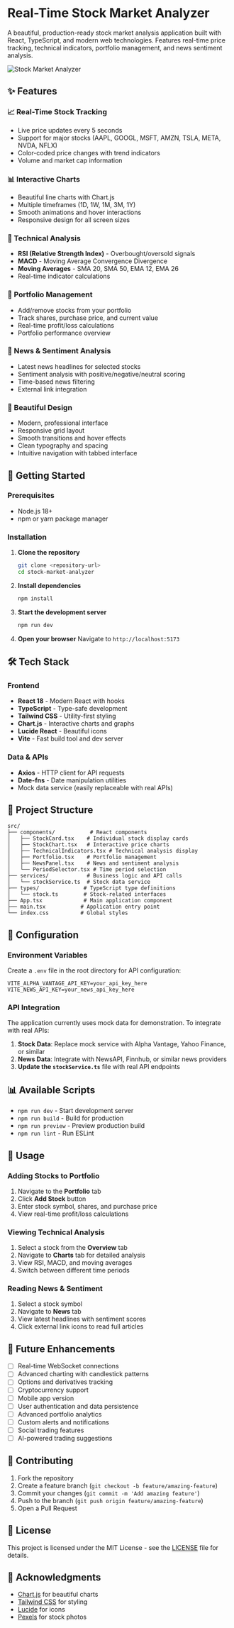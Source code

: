 # Real-Time Stock Market Analyzer

A beautiful, production-ready stock market analysis application built with React, TypeScript, and modern web technologies. Features real-time price tracking, technical indicators, portfolio management, and news sentiment analysis.

![Stock Market Analyzer](https://images.pexels.com/photos/6801648/pexels-photo-6801648.jpeg?auto=compress&cs=tinysrgb&w=1200&h=600&fit=crop)

## ✨ Features

### 📈 Real-Time Stock Tracking
- Live price updates every 5 seconds
- Support for major stocks (AAPL, GOOGL, MSFT, AMZN, TSLA, META, NVDA, NFLX)
- Color-coded price changes with trend indicators
- Volume and market cap information

### 📊 Interactive Charts
- Beautiful line charts with Chart.js
- Multiple timeframes (1D, 1W, 1M, 3M, 1Y)
- Smooth animations and hover interactions
- Responsive design for all screen sizes

### 🔧 Technical Analysis
- **RSI (Relative Strength Index)** - Overbought/oversold signals
- **MACD** - Moving Average Convergence Divergence
- **Moving Averages** - SMA 20, SMA 50, EMA 12, EMA 26
- Real-time indicator calculations

### 💼 Portfolio Management
- Add/remove stocks from your portfolio
- Track shares, purchase price, and current value
- Real-time profit/loss calculations
- Portfolio performance overview

### 📰 News & Sentiment Analysis
- Latest news headlines for selected stocks
- Sentiment analysis with positive/negative/neutral scoring
- Time-based news filtering
- External link integration

### 🎨 Beautiful Design
- Modern, professional interface
- Responsive grid layout
- Smooth transitions and hover effects
- Clean typography and spacing
- Intuitive navigation with tabbed interface

## 🚀 Getting Started

### Prerequisites
- Node.js 18+ 
- npm or yarn package manager

### Installation

1. **Clone the repository**
   ```bash
   git clone <repository-url>
   cd stock-market-analyzer
   ```

2. **Install dependencies**
   ```bash
   npm install
   ```

3. **Start the development server**
   ```bash
   npm run dev
   ```

4. **Open your browser**
   Navigate to `http://localhost:5173`

## 🛠️ Tech Stack

### Frontend
- **React 18** - Modern React with hooks
- **TypeScript** - Type-safe development
- **Tailwind CSS** - Utility-first styling
- **Chart.js** - Interactive charts and graphs
- **Lucide React** - Beautiful icons
- **Vite** - Fast build tool and dev server

### Data & APIs
- **Axios** - HTTP client for API requests
- **Date-fns** - Date manipulation utilities
- Mock data service (easily replaceable with real APIs)

## 📁 Project Structure

```
src/
├── components/           # React components
│   ├── StockCard.tsx    # Individual stock display cards
│   ├── StockChart.tsx   # Interactive price charts
│   ├── TechnicalIndicators.tsx # Technical analysis display
│   ├── Portfolio.tsx    # Portfolio management
│   ├── NewsPanel.tsx    # News and sentiment analysis
│   └── PeriodSelector.tsx # Time period selection
├── services/            # Business logic and API calls
│   └── stockService.ts  # Stock data service
├── types/              # TypeScript type definitions
│   └── stock.ts        # Stock-related interfaces
├── App.tsx             # Main application component
├── main.tsx           # Application entry point
└── index.css          # Global styles
```

## 🔧 Configuration

### Environment Variables
Create a `.env` file in the root directory for API configuration:

```env
VITE_ALPHA_VANTAGE_API_KEY=your_api_key_here
VITE_NEWS_API_KEY=your_news_api_key_here
```

### API Integration
The application currently uses mock data for demonstration. To integrate with real APIs:

1. **Stock Data**: Replace mock service with Alpha Vantage, Yahoo Finance, or similar
2. **News Data**: Integrate with NewsAPI, Finnhub, or similar news providers
3. **Update the `stockService.ts`** file with real API endpoints

## 📊 Available Scripts

- `npm run dev` - Start development server
- `npm run build` - Build for production
- `npm run preview` - Preview production build
- `npm run lint` - Run ESLint

## 🎯 Usage

### Adding Stocks to Portfolio
1. Navigate to the **Portfolio** tab
2. Click **Add Stock** button
3. Enter stock symbol, shares, and purchase price
4. View real-time profit/loss calculations

### Viewing Technical Analysis
1. Select a stock from the **Overview** tab
2. Navigate to **Charts** tab for detailed analysis
3. View RSI, MACD, and moving averages
4. Switch between different time periods

### Reading News & Sentiment
1. Select a stock symbol
2. Navigate to **News** tab
3. View latest headlines with sentiment scores
4. Click external link icons to read full articles

## 🔮 Future Enhancements

- [ ] Real-time WebSocket connections
- [ ] Advanced charting with candlestick patterns
- [ ] Options and derivatives tracking
- [ ] Cryptocurrency support
- [ ] Mobile app version
- [ ] User authentication and data persistence
- [ ] Advanced portfolio analytics
- [ ] Custom alerts and notifications
- [ ] Social trading features
- [ ] AI-powered trading suggestions

## 🤝 Contributing

1. Fork the repository
2. Create a feature branch (`git checkout -b feature/amazing-feature`)
3. Commit your changes (`git commit -m 'Add amazing feature'`)
4. Push to the branch (`git push origin feature/amazing-feature`)
5. Open a Pull Request

## 📝 License

This project is licensed under the MIT License - see the [LICENSE](LICENSE) file for details.

## 🙏 Acknowledgments

- [Chart.js](https://www.chartjs.org/) for beautiful charts
- [Tailwind CSS](https://tailwindcss.com/) for styling
- [Lucide](https://lucide.dev/) for icons
- [Pexels](https://www.pexels.com/) for stock photos

